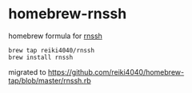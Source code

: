 # homebrew-rnssh
homebrew formula for [rnssh](https://github.com/reiki4040/rnssh)

```
brew tap reiki4040/rnssh
brew install rnssh
```

migrated to https://github.com/reiki4040/homebrew-tap/blob/master/rnssh.rb
